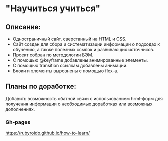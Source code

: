 # "Научиться учиться"

## Описание:
* Одностраничный сайт, сверстанный на HTML и CSS.
* Сайт создан для сбора и систематизации информации о подходах к обучению, а также полезных ссылок и развивающих источников.
* Проект собран по методологии БЭМ.
* С помощью @keyframe добавлены анимированные элементы.
* С помощью transition ссылкам добавлены анимации.
* Блоки и элементы выровнены с помощью flex-а.

## Планы по доработке:
Добавить возможность обатной связи с использованием hrml-форм для получения информации о необходимых доработках или возможных дополнениях.

### Gh-pages
https://rubyroido.github.io/how-to-learn/
